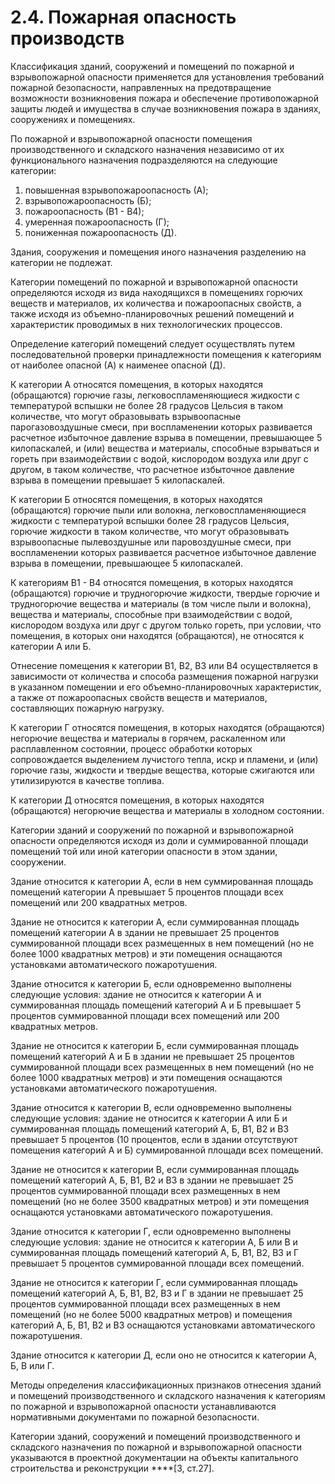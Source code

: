 # 2.4. Пожарная опасность производств

Классификация зданий, сооружений и помещений по пожарной и взрывопожарной опасности применяется для установления требований пожарной безопасности, направленных на предотвращение возможности возникновения пожара и обеспечение противопожарной защиты людей и имущества в случае возникновения пожара в зданиях, сооружениях и помещениях.

По пожарной и взрывопожарной опасности помещения производственного и складского назначения независимо от их функционального назначения подразделяются на следующие категории:

1. повышенная взрывопожароопасность \(А\);
2. взрывопожароопасность \(Б\);
3. пожароопасность \(В1 - В4\);
4. умеренная пожароопасность \(Г\);
5. пониженная пожароопасность \(Д\).

Здания, сооружения и помещения иного назначения разделению на категории не подлежат.

Категории помещений по пожарной и взрывопожарной опасности определяются исходя из вида находящихся в помещениях горючих веществ и материалов, их количества и пожароопасных свойств, а также исходя из объемно-планировочных решений помещений и характеристик проводимых в них технологических процессов.

Определение категорий помещений следует осуществлять путем последовательной проверки принадлежности помещения к категориям от наиболее опасной \(А\) к наименее опасной \(Д\).

К категории А относятся помещения, в которых находятся \(обращаются\) горючие газы, легковоспламеняющиеся жидкости с температурой вспышки не более 28 градусов Цельсия в таком количестве, что могут образовывать взрывоопасные парогазовоздушные смеси, при воспламенении которых развивается расчетное избыточное давление взрыва в помещении, превышающее 5 килопаскалей, и \(или\) вещества и материалы, способные взрываться и гореть при взаимодействии с водой, кислородом воздуха или друг с другом, в таком количестве, что расчетное избыточное давление взрыва в помещении превышает 5 килопаскалей.

К категории Б относятся помещения, в которых находятся \(обращаются\) горючие пыли или волокна, легковоспламеняющиеся жидкости с температурой вспышки более 28 градусов Цельсия, горючие жидкости в таком количестве, что могут образовывать взрывоопасные пылевоздушные или паровоздушные смеси, при воспламенении которых развивается расчетное избыточное давление взрыва в помещении, превышающее 5 килопаскалей.

К категориям В1 - В4 относятся помещения, в которых находятся \(обращаются\) горючие и трудногорючие жидкости, твердые горючие и трудногорючие вещества и материалы \(в том числе пыли и волокна\), вещества и материалы, способные при взаимодействии с водой, кислородом воздуха или друг с другом только гореть, при условии, что помещения, в которых они находятся \(обращаются\), не относятся к категории А или Б.

Отнесение помещения к категории В1, В2, В3 или В4 осуществляется в зависимости от количества и способа размещения пожарной нагрузки в указанном помещении и его объемно-планировочных характеристик, а также от пожароопасных свойств веществ и материалов, составляющих пожарную нагрузку.

К категории Г относятся помещения, в которых находятся \(обращаются\) негорючие вещества и материалы в горячем, раскаленном или расплавленном состоянии, процесс обработки которых сопровождается выделением лучистого тепла, искр и пламени, и \(или\) горючие газы, жидкости и твердые вещества, которые сжигаются или утилизируются в качестве топлива.

К категории Д относятся помещения, в которых находятся \(обращаются\) негорючие вещества и материалы в холодном состоянии.

Категории зданий и сооружений по пожарной и взрывопожарной опасности определяются исходя из доли и суммированной площади помещений той или иной категории опасности в этом здании, сооружении.

Здание относится к категории А, если в нем суммированная площадь помещений категории А превышает 5 процентов площади всех помещений или 200 квадратных метров.

Здание не относится к категории А, если суммированная площадь помещений категории А в здании не превышает 25 процентов суммированной площади всех размещенных в нем помещений \(но не более 1000 квадратных метров\) и эти помещения оснащаются установками автоматического пожаротушения.

Здание относится к категории Б, если одновременно выполнены следующие условия: здание не относится к категории А и суммированная площадь помещений категорий А и Б превышает 5 процентов суммированной площади всех помещений или 200 квадратных метров.

Здание не относится к категории Б, если суммированная площадь помещений категорий А и Б в здании не превышает 25 процентов суммированной площади всех размещенных в нем помещений \(но не более 1000 квадратных метров\) и эти помещения оснащаются установками автоматического пожаротушения.

Здание относится к категории В, если одновременно выполнены следующие условия: здание не относится к категории А или Б и суммированная площадь помещений категорий А, Б, В1, В2 и В3 превышает 5 процентов \(10 процентов, если в здании отсутствуют помещения категорий А и Б\) суммированной площади всех помещений.

Здание не относится к категории В, если суммированная площадь помещений категорий А, Б, В1, В2 и В3 в здании не превышает 25 процентов суммированной площади всех размещенных в нем помещений \(но не более 3500 квадратных метров\) и эти помещения оснащаются установками автоматического пожаротушения.

Здание относится к категории Г, если одновременно выполнены следующие условия: здание не относится к категории А, Б или В и суммированная площадь помещений категорий А, Б, В1, В2, В3 и Г превышает 5 процентов суммированной площади всех помещений.

Здание не относится к категории Г, если суммированная площадь помещений категорий А, Б, В1, В2, В3 и Г в здании не превышает 25 процентов суммированной площади всех размещенных в нем помещений \(но не более 5000 квадратных метров\) и помещения категорий А, Б, В1, В2 и В3 оснащаются установками автоматического пожаротушения.

Здание относится к категории Д, если оно не относится к категории А, Б, В или Г.

Методы определения классификационных признаков отнесения зданий и помещений производственного и складского назначения к категориям по пожарной и взрывопожарной опасности устанавливаются нормативными документами по пожарной безопасности.

Категории зданий, сооружений и помещений производственного и складского назначения по пожарной и взрывопожарной опасности указываются в проектной документации на объекты капитального строительства и реконструкции ****\[3, ст.27\].

